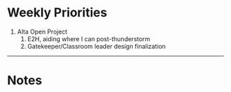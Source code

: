 # Weekly Priorities
1. Alta Open Project
    1. E2H, aiding where I can post-thunderstorm
    2. Gatekeeper/Classroom leader design finalization
---
# Notes
